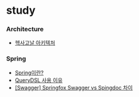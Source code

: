 # study
### Architecture
- [헥사고날 아키텍처](https://github.com/miraexhoi/study/blob/main/Back-End/Architecture/hexagonal.md)

### Spring
- [Spring이란?](https://github.com/miraexhoi/study/blob/main/Back-End/Spring/spring.md)
- [QueryDSL 사용 이유](https://github.com/miraexhoi/study/blob/main/Back-End/Spring/querydsl.md)
- [[Swagger] Springfox Swagger vs Spingdoc 차이](https://github.com/miraexhoi/study/blob/main/Back-End/Spring/swagger.md)
